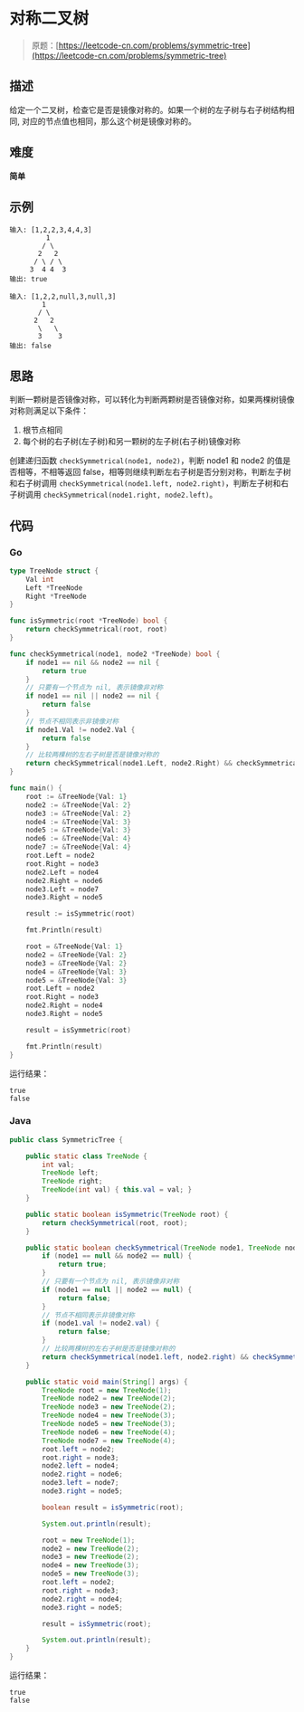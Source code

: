 # 对称二叉树

> 原题：[https://leetcode-cn.com/problems/symmetric-tree](https://leetcode-cn.com/problems/symmetric-tree)

## 描述

给定一个二叉树，检查它是否是镜像对称的。如果一个树的左子树与右子树结构相同, 对应的节点值也相同，那么这个树是镜像对称的。

## 难度

**简单**

## 示例

```
输入: [1,2,2,3,4,4,3]
         1
        / \
       2   2
      / \ / \
     3  4 4  3
输出: true
```

```
输入: [1,2,2,null,3,null,3]
        1
       / \
      2   2
       \   \
       3    3
输出: false
```

## 思路

判断一颗树是否镜像对称，可以转化为判断两颗树是否镜像对称，如果两棵树镜像对称则满足以下条件：

1. 根节点相同
2. 每个树的右子树(左子树)和另一颗树的左子树(右子树)镜像对称

创建递归函数 `checkSymmetrical(node1, node2)`，判断 node1 和 node2 的值是否相等，不相等返回 false，相等则继续判断左右子树是否分别对称，判断左子树和右子树调用 `checkSymmetrical(node1.left, node2.right)`，判断左子树和右子树调用 `checkSymmetrical(node1.right, node2.left)`。

## 代码

### Go

```go
type TreeNode struct {
    Val int
    Left *TreeNode
    Right *TreeNode
}

func isSymmetric(root *TreeNode) bool {
    return checkSymmetrical(root, root)
}

func checkSymmetrical(node1, node2 *TreeNode) bool {
    if node1 == nil && node2 == nil {
        return true
    }
    // 只要有一个节点为 nil, 表示镜像非对称
    if node1 == nil || node2 == nil {
        return false
    }
    // 节点不相同表示非镜像对称
    if node1.Val != node2.Val {
        return false
    }
    // 比较两棵树的左右子树是否是镜像对称的
    return checkSymmetrical(node1.Left, node2.Right) && checkSymmetrical(node1.Right, node2.Left)
}
```

```go
func main() {
    root := &TreeNode{Val: 1}
    node2 := &TreeNode{Val: 2}
    node3 := &TreeNode{Val: 2}
    node4 := &TreeNode{Val: 3}
    node5 := &TreeNode{Val: 3}
    node6 := &TreeNode{Val: 4}
    node7 := &TreeNode{Val: 4}
    root.Left = node2
    root.Right = node3
    node2.Left = node4
    node2.Right = node6
    node3.Left = node7
    node3.Right = node5

    result := isSymmetric(root)

    fmt.Println(result)

    root = &TreeNode{Val: 1}
    node2 = &TreeNode{Val: 2}
    node3 = &TreeNode{Val: 2}
    node4 = &TreeNode{Val: 3}
    node5 = &TreeNode{Val: 3}
    root.Left = node2
    root.Right = node3
    node2.Right = node4
    node3.Right = node5

    result = isSymmetric(root)

    fmt.Println(result)
}
```

运行结果：

```
true
false
```

### Java

```java
public class SymmetricTree {

    public static class TreeNode {
        int val;
        TreeNode left;
        TreeNode right;
        TreeNode(int val) { this.val = val; }
    }

    public static boolean isSymmetric(TreeNode root) {
        return checkSymmetrical(root, root);
    }

    public static boolean checkSymmetrical(TreeNode node1, TreeNode node2) {
        if (node1 == null && node2 == null) {
            return true;
        }
        // 只要有一个节点为 nil, 表示镜像非对称
        if (node1 == null || node2 == null) {
            return false;
        }
        // 节点不相同表示非镜像对称
        if (node1.val != node2.val) {
            return false;
        }
        // 比较两棵树的左右子树是否是镜像对称的
        return checkSymmetrical(node1.left, node2.right) && checkSymmetrical(node1.right, node2.left);
    }

    public static void main(String[] args) {
        TreeNode root = new TreeNode(1);
        TreeNode node2 = new TreeNode(2);
        TreeNode node3 = new TreeNode(2);
        TreeNode node4 = new TreeNode(3);
        TreeNode node5 = new TreeNode(3);
        TreeNode node6 = new TreeNode(4);
        TreeNode node7 = new TreeNode(4);
        root.left = node2;
        root.right = node3;
        node2.left = node4;
        node2.right = node6;
        node3.left = node7;
        node3.right = node5;

        boolean result = isSymmetric(root);

        System.out.println(result);

        root = new TreeNode(1);
        node2 = new TreeNode(2);
        node3 = new TreeNode(2);
        node4 = new TreeNode(3);
        node5 = new TreeNode(3);
        root.left = node2;
        root.right = node3;
        node2.right = node4;
        node3.right = node5;

        result = isSymmetric(root);

        System.out.println(result);
    }
}
```

运行结果：

```
true
false
```

